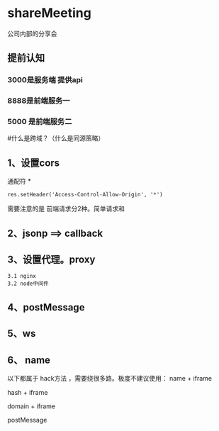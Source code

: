# shareMeeting
公司内部的分享会



## 提前认知 
	
### 3000是服务端 提供api

### 8888是前端服务一

### 5000 是前端服务二










#什么是跨域？（什么是同源策略）



## 1、设置cors

  通配符 *

	res.setHeader('Access-Control-Allow-Origin', '*')


需要注意的是 前端请求分2种。简单请求和


## 2、jsonp ==> callback


	

## 3、设置代理。proxy

	3.1 nginx
	3.2 node中间件

	
## 4、postMessage

## 5、ws

## 6、 name


以下都属于 hack方法 ，需要绕很多路。极度不建议使用：
name + iframe

hash + iframe

domain + iframe


postMessage